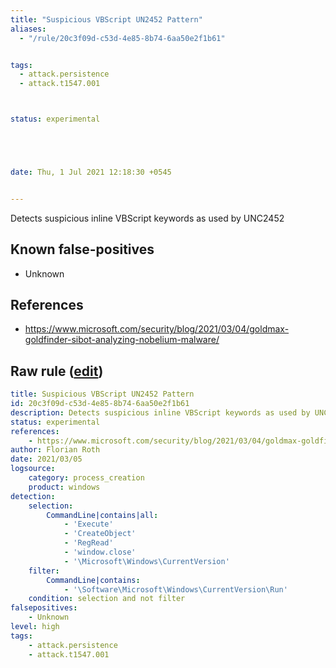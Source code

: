 ```yaml
---
title: "Suspicious VBScript UN2452 Pattern"
aliases:
  - "/rule/20c3f09d-c53d-4e85-8b74-6aa50e2f1b61"


tags:
  - attack.persistence
  - attack.t1547.001



status: experimental





date: Thu, 1 Jul 2021 12:18:30 +0545


---
```


Detects suspicious inline VBScript keywords as used by UNC2452

<!--more-->


## Known false-positives

* Unknown



## References

* https://www.microsoft.com/security/blog/2021/03/04/goldmax-goldfinder-sibot-analyzing-nobelium-malware/


## Raw rule ([edit](https://github.com/SigmaHQ/sigma/edit/master/rules/windows/process_creation/proc_creation_win_susp_vbscript_unc2452.yml))
```yaml
title: Suspicious VBScript UN2452 Pattern
id: 20c3f09d-c53d-4e85-8b74-6aa50e2f1b61
description: Detects suspicious inline VBScript keywords as used by UNC2452
status: experimental
references:
    - https://www.microsoft.com/security/blog/2021/03/04/goldmax-goldfinder-sibot-analyzing-nobelium-malware/
author: Florian Roth
date: 2021/03/05
logsource:
    category: process_creation
    product: windows
detection:
    selection:
        CommandLine|contains|all: 
            - 'Execute'
            - 'CreateObject'
            - 'RegRead'
            - 'window.close'
            - '\Microsoft\Windows\CurrentVersion'
    filter:
        CommandLine|contains:
            - '\Software\Microsoft\Windows\CurrentVersion\Run'
    condition: selection and not filter
falsepositives:
    - Unknown
level: high
tags:
    - attack.persistence
    - attack.t1547.001
```
